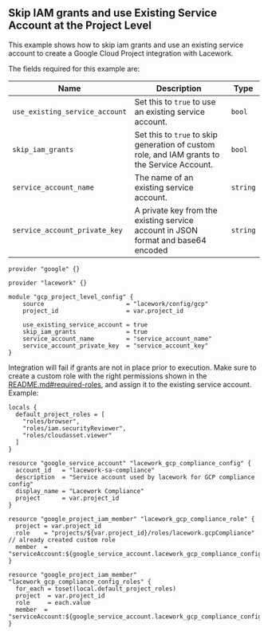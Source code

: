 ## Skip IAM grants and use Existing Service Account at the Project Level

This example shows how to skip iam grants and use an existing service account to create a Google Cloud Project integration with Lacework.

The fields required for this example are:

| Name                           | Description                                                                                  | Type |
|--------------------------------|----------------------------------------------------------------------------------------------|------|
| `use_existing_service_account` | Set this to `true` to use an existing service account.                                       | `bool` |
| `skip_iam_grants`              | Set this to `true` to skip generation of custom role, and IAM grants to the Service Account. | `bool` |
| `service_account_name`         | The name of an existing service account.                                                     | `string` |
| `service_account_private_key`  | A private key from the existing service account in JSON format and base64 encoded            | `string` |

```hcl
provider "google" {}

provider "lacework" {}

module "gcp_project_level_config" {
    source                       = "lacework/config/gcp"
    project_id                   = var.project_id

    use_existing_service_account = true
    skip_iam_grants              = true
    service_account_name         = "service_account_name"
    service_account_private_key  = "service_account_key"
}
```

Integration will fail if grants are not in place prior to execution. Make sure to create a custom role with the right 
permissions shown in the [README.md#required-roles](https://github.com/lacework/terraform-gcp-config/blob/main/README.md#required-roles), and assign it to the existing service account. Example:

```hcl
locals {
  default_project_roles = [
    "roles/browser",
    "roles/iam.securityReviewer",
    "roles/cloudasset.viewer"
  ]
}

resource "google_service_account" "lacework_gcp_compliance_config" {
  account_id   = "lacework-sa-compliance"
  description  = "Service account used by lacework for GCP compliance config"
  display_name = "Lacework Compliance"
  project      = var.project_id
}

resource "google_project_iam_member" "lacework_gcp_compliance_role" {
  project = var.project_id
  role    = "projects/${var.project_id}/roles/lacework.gcpCompliance" // already created custom role
  member  = "serviceAccount:${google_service_account.lacework_gcp_compliance_config.email}"
}

resource "google_project_iam_member" "lacework_gcp_compliance_config_roles" {
  for_each = toset(local.default_project_roles)
  project  = var.project_id
  role     = each.value
  member  = "serviceAccount:${google_service_account.lacework_gcp_compliance_config.email}"
}
```
